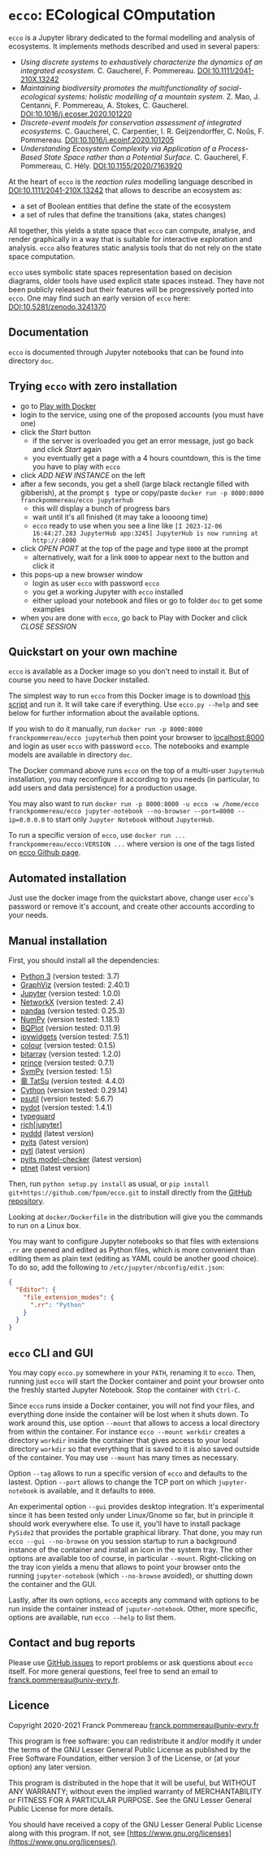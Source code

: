 # `ecco`: ECological COmputation

`ecco` is a Jupyter library dedicated to the formal modelling and analysis of ecosystems.
It implements methods described and used in several papers:

- _Using discrete systems to exhaustively characterize the dynamics of an integrated
  ecosystem._
  C. Gaucherel, F. Pommereau.
  [DOI:10.1111/2041-210X.13242](https://doi.org/10.1111/2041-210X.13242)
- _Maintaining biodiversity promotes the multifunctionality of social-ecological
  systems: holistic modelling of a mountain system._
  Z. Mao, J. Centanni, F. Pommereau, A. Stokes, C. Gaucherel.
  [DOI:10.1016/j.ecoser.2020.101220](https://doi.org/10.1016/j.ecoser.2020.101220)
- _Discrete-event models for conservation assessment of integrated ecosystems._
  C. Gaucherel, C. Carpentier, I. R. Geijzendorffer, C. Noûs, F. Pommereau.
  [DOI:10.1016/j.ecoinf.2020.101205](https://doi.org/10.1016/j.ecoinf.2020.101205)
- _Understanding Ecosystem Complexity via Application of a Process-Based State Space
  rather than a Potential Surface._
  C. Gaucherel, F. Pommereau, C. Hély.
  [DOI:10.1155/2020/7163920](https://doi.org/10.1155/2020/7163920)

At the heart of `ecco` is the _reaction rules_ modelling language described in [DOI:10.1111/2041-210X.13242](https://doi.org/10.1111/2041-210X.13242) that allows to describe an ecosystem as:

- a set of Boolean entities that define the state of the ecosystem
- a set of rules that define the transitions (aka, states changes)

All together, this yields a state space that `ecco` can compute, analyse, and render graphically in a way that is suitable for interactive exploration and analysis.
`ecco` also features static analysis tools that do not rely on the state space computation.

`ecco` uses symbolic state spaces representation based on decision diagrams, older tools have used explicit state spaces instead.
They have not been publicly released but their features will be progressively ported into `ecco`.
One may find such an early version of `ecco` here: [DOI:10.5281/zenodo.3241370](https://doi.org/10.5281/zenodo.3241370)

## Documentation

`ecco` is documented through Jupyter notebooks that can be found into directory `doc`.

## Trying `ecco` with zero installation

- go to [Play with Docker](https://labs.play-with-docker.com/)
- login to the service, using one of the proposed accounts (you must have one)
- click the _Start_ button
  - if the server is overloaded you get an error message, just go back and click _Start_ again
  - you eventually get a page with a 4 hours countdown, this is the time you have to play with `ecco`
- click _ADD NEW INSTANCE_ on the left
- after a few seconds, you get a shell (large black rectangle filled with gibberish), at the prompt `$ ` type or copy/paste `docker run -p 8000:8000 franckpommereau/ecco jupyterhub`
  - this will display a bunch of progress bars
  - wait until it's all finished (it may take a loooong time)
  - `ecco` ready to use when you see a line like `[I 2023-12-06 16:44:27.283 JupyterHub app:3245] JupyterHub is now running at http://:8000`
- click _OPEN PORT_ at the top of the page and type `8000` at the prompt
  - alternatively, wait for a link `8000` to appear next to the button and click it
- this pops-up a new browser window
  - login as user `ecco` with password `ecco`
  - you get a working Jupyter with `ecco` installed
  - either upload your notebook and files or go to folder `doc` to get some examples
- when you are done with `ecco`, go back to Play with Docker and click _CLOSE SESSION_

## Quickstart on your own machine

`ecco` is available as a Docker image so you don't need to install it.
But of course you need to have Docker installed.

The simplest way to run `ecco` from this Docker image is to download [this script](https://github.com/fpom/ecco/raw/main/bin/ecco.py) and run it.
It will take care if everything.
Use `ecco.py --help` and see below for further information about the available options.

If you wish to do it manually, run `docker run -p 8000:8000 franckpommereau/ecco jupyterhub` then point your browser to [localhost:8000](http://localhost:8000) and login as user `ecco` with password `ecco`.
The notebooks and example models are available in directory `doc`.

The Docker command above runs `ecco` on the top of a multi-user `JupyterHub` installation, you may reconfigure it according to you needs (in particular, to add users and data persistence) for a production usage.

You may also want to run `docker run -p 8000:8000 -u ecco -w /home/ecco franckpommereau/ecco jupyter-notebook --no-browser --port=8000 --ip=0.0.0.0` to start only `Jupyter Notebook` without `JupyterHub`.

To run a specific version of `ecco`, use `docker run ... franckpommereau/ecco:VERSION ...` where version is one of the tags listed on [ecco Github page](https://github.com/fpom/ecco/tags).

## Automated installation

Just use the docker image from the quickstart above, change user `ecco`'s password or remove it's account, and create other accounts according to your needs.

## Manual installation

First, you should install all the dependencies:

- [Python 3](https://www.python.org/) (version tested: 3.7)
- [GraphViz](https://www.graphviz.org/) (version tested: 2.40.1)
- [Jupyter](https://pypi.org/project/jupyter/) (version tested: 1.0.0)
- [NetworkX](https://pypi.org/project/networkx/) (version tested: 2.4)
- [pandas](https://pypi.org/project/pandas/) (version tested: 0.25.3)
- [NumPy](https://pypi.org/project/numpy/) (version tested: 1.18.1)
- [BQPlot](https://pypi.org/project/bqplot/) (version tested: 0.11.9)
- [ipywidgets](https://pypi.org/project/ipywidgets/) (version tested: 7.5.1)
- [colour](https://pypi.org/project/colour/) (version tested: 0.1.5)
- [bitarray](https://pypi.org/project/bitarray/) (version tested: 1.2.0)
- [prince](https://pypi.org/project/prince/) (version tested: 0.7.1)
- [SymPy](https://pypi.org/project/sympy/) (version tested: 1.5)
- [竜 TatSu](https://pypi.org/project/TatSu/) (version tested: 4.4.0)
- [Cython](https://pypi.org/project/Cython/) (version tested: 0.29.14)
- [psutil](https://pypi.org/project/psutil/) (version tested: 5.6.7)
- [pydot](https://pypi.org/project/pydot/) (version tested: 1.4.1)
- [typeguard](https://pypi.org/project/typeguard/)
- [rich[jupyter]](https://pypi.org/project/rich/)
- [pyddd](https://github.com/fpom/pyddd) (latest version)
- [pyits](https://github.com/fpom/pyits) (latest version)
- [pytl](https://github.com/fpom/pytl) (latest version)
- [pyits model-checker](https://forge.ibisc.univ-evry.fr/cthomas/pyits_model_checker) (latest version)
- [ptnet](https://github.com/fpom/cunf-ptnet-py3) (latest version)

Then, run `python setup.py install` as usual, or `pip install git+https://github.com/fpom/ecco.git` to install directly from the [GitHub repository](https://github.com/fpom/ecco).

Looking at `docker/Dockerfile` in the distribution will give you the commands to run on a Linux box.

You may want to configure Jupyter notebooks so that files with extensions `.rr` are opened and edited as Python files, which is more convenient than editing them as plain text (editing as YAML could be another good choice).
To do so, add the following to `/etc/jupyter/nbconfig/edit.json`:

```json
{
  "Editor": {
    "file_extension_modes": {
      ".rr": "Python"
    }
  }
}
```

## `ecco` CLI and GUI

You may copy `ecco.py` somewhere in your `PATH`, renaming it to `ecco`.
Then, running just `ecco` will start the Docker container and point your browser onto the freshly started Jupyter Notebook.
Stop the container with `Ctrl-C`.

Since `ecco` runs inside a Docker container, you will not find your files, and everything done inside the container will be lost when it shuts down.
To work around this, use option `--mount` that allows to access a local directory from within the container.
For instance `ecco --mount workdir` creates a directory `workdir` inside the container that gives access to your local directory `workdir` so that everything that is saved to it is also saved outside of the container.
You may use `--mount` has many times as necessary.

Option `--tag` allows to run a specific version of `ecco` and defaults to the lastest.
Option `--port` allows to change the TCP port on which `jupyter-notebook` is available, and it defaults to `8000`.

An experimental option `--gui` provides desktop integration.
It's experimental since it has been tested only under Linux/Gnome so far, but in principle it should work everywhere else.
To use it, you'll have to install package `PySide2` that provides the portable graphical library.
That done, you may run `ecco --gui --no-browse` on you session startup to run a background instance of the container and install an icon in the system tray.
The other options are available too of course, in particular `--mount`.
Right-clicking on the tray icon yields a menu that allows to point your browser onto the running `jupyter-notebook` (which `--no-browse` avoided), or shutting down the container and the GUI.

Lastly, after its own options, `ecco` accepts any command with options to be run inside the container instead of `juputer-notebook`.
Other, more specific, options are available, run `ecco --help` to list them.

## Contact and bug reports

Please use [GitHub issues](https://github.com/fpom/ecco/issues) to report problems or ask questions about `ecco` itself.
For more general questions, feel free to send an email to <franck.pommereau@univ-evry.fr>.

## Licence

Copyright 2020-2021 Franck Pommereau <franck.pommereau@univ-evry.fr>

This program is free software: you can redistribute it and/or modify it under the terms of the GNU Lesser General Public License as published by the Free Software Foundation, either version 3 of the License, or (at your option) any later version.

This program is distributed in the hope that it will be useful, but WITHOUT ANY WARRANTY; without even the implied warranty of MERCHANTABILITY or FITNESS FOR A PARTICULAR PURPOSE.
See the GNU Lesser General Public License for more details.

You should have received a copy of the GNU Lesser General Public License along with this program.  If not, see [https://www.gnu.org/licenses](https://www.gnu.org/licenses/).
